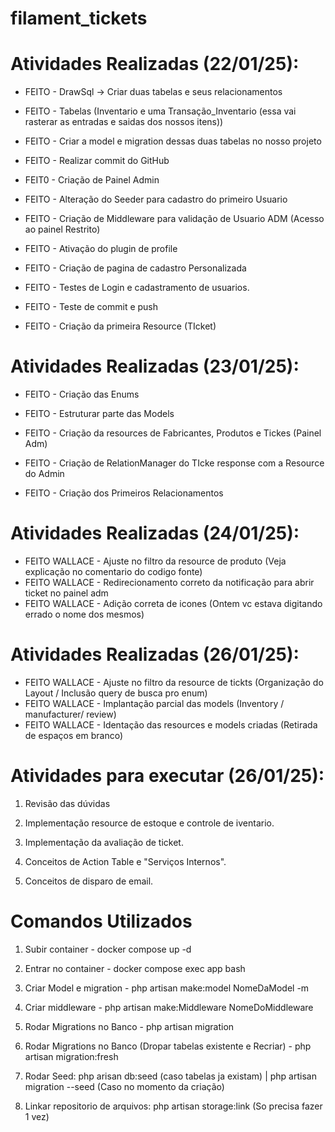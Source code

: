# filament_tickets

# Atividades Realizadas (22/01/25):

-   FEITO - DrawSql -> Criar duas tabelas e seus relacionamentos

-   FEITO - Tabelas (Inventario e uma Transação_Inventario (essa vai rasterar as entradas e saidas dos nossos itens))

-   FEITO - Criar a model e migration dessas duas tabelas no nosso projeto

-   FEITO - Realizar commit do GitHub

-   FEIT0 - Criação de Painel Admin

-   FEITO - Alteração do Seeder para cadastro do primeiro Usuario

-   FEITO - Criação de Middleware para validação de Usuario ADM (Acesso ao painel Restrito)

-   FEITO - Ativação do plugin de profile

-   FEITO - Criação de pagina de cadastro Personalizada

-   FEITO - Testes de Login e cadastramento de usuarios.

-   FEITO - Teste de commit e push

-   FEITO - Criação da primeira Resource (TIcket)

# Atividades Realizadas (23/01/25):

-   FEITO - Criação das Enums

-   FEITO - Estruturar parte das Models

-   FEITO - Criação da resources de Fabricantes, Produtos e Tickes (Painel Adm)

-   FEITO - Criação de RelationManager do TIcke response com a Resource do Admin

-   FEITO - Criação dos Primeiros Relacionamentos

# Atividades Realizadas (24/01/25):

-   FEITO WALLACE - Ajuste no filtro da resource de produto (Veja explicação no comentario do codigo fonte)
-   FEITO WALLACE - Redirecionamento correto da notificação para abrir ticket no painel adm
-   FEITO WALLACE - Adição correta de icones (Ontem vc estava digitando errado o nome dos mesmos)

# Atividades Realizadas (26/01/25):

-   FEITO WALLACE - Ajuste no filtro da resource de tickts (Organização do Layout / Inclusão query de busca pro enum)
-   FEITO WALLACE - Implantação parcial das models (Inventory / manufacturer/ review)
-   FEITO WALLACE - Identação das resources e models criadas (Retirada de espaços em branco)

# Atividades para executar (26/01/25):

1. Revisão das dúvidas

2. Implementação resource de estoque e controle de iventario.

3. Implementação da avaliação de ticket.

4. Conceitos de Action Table e "Serviços Internos".

5. Conceitos de disparo de email.

# Comandos Utilizados

1. Subir container - docker compose up -d

2. Entrar no container - docker compose exec app bash

3. Criar Model e migration - php artisan make:model NomeDaModel -m

4. Criar middleware - php artisan make:Middleware NomeDoMiddleware

5. Rodar Migrations no Banco - php artisan migration

6. Rodar Migrations no Banco (Dropar tabelas existente e Recriar) - php artisan migration:fresh

7. Rodar Seed: php arisan db:seed (caso tabelas ja existam) | php artisan migration --seed (Caso no momento da criação)

8. Linkar repositorio de arquivos: php artisan storage:link (So precisa fazer 1 vez)
